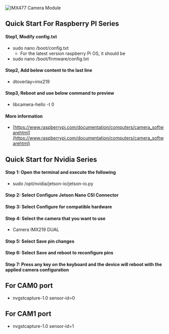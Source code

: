 ![IMX477 Camera Module](https://www.pibiger-tech.com/wp-content/uploads/2023/07/PICAM-IMX219-FOV60-2-2.jpg "IMX477")

## Quick Start For Raspberry PI Series
#### Step1, Modify config.txt
- sudo nano /boot/config.txt
  - For the latest version raspberry Pi OS, it should be
- sudo nano /boot/firmware/config.txt

#### Step2, Add below content to the last line
- dtoverlay=imx219

#### Step3, Reboot and use below command to preview
- libcamera-hello -t 0

#### More information
- [https://www.raspberrypi.com/documentation/computers/camera_softwarehtml](https://www.raspberrypi.com/documentation/computers/camera_softwarehtml)

## Quick Start for Nvidia Series
#### Step 1: Open the terminal and execute the following

- sudo /opt/nvidia/jetson-io/jetson-io.py
#### Step 2: Select Configure Jetson Nano CSI Connector
#### Step 3: Select Configure for compatible hardware
#### Step 4: Select the camera that you want to use
- Camera IMX219 DUAL
#### Step 5: Select Save pin changes
#### Step 6: Select Save and reboot to reconfigure pins
#### Step 7: Press any key on the keyboard and the device will reboot with the applied camera configuration

## For CAM0 port
- nvgstcapture-1.0 sensor-id=0

## For CAM1 port
- nvgstcapture-1.0 sensor-id=1